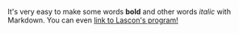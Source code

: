 



It's very easy to make some words **bold** and other words *italic* with Markdown. 
You can even [link to Lascon's program!](http://sisne.org/lascon-vii/program/?lang=en)